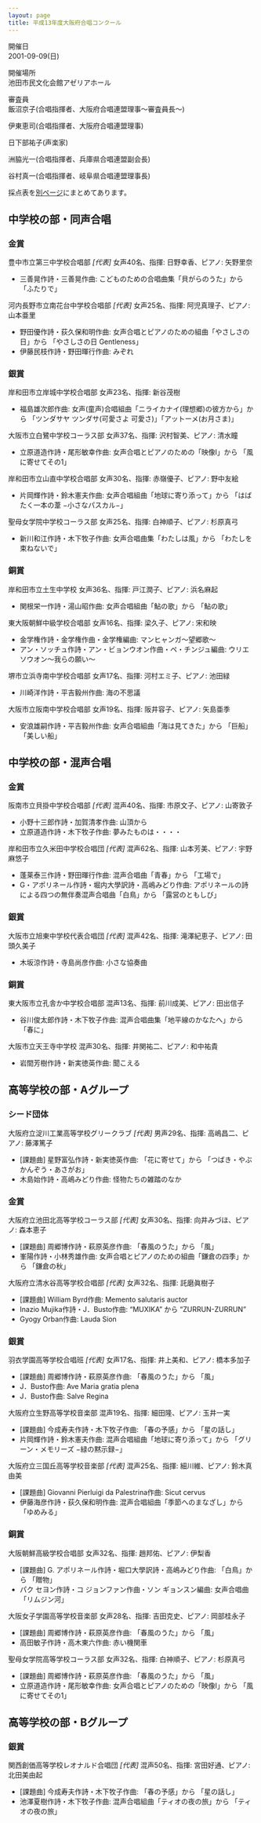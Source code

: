 ```yaml
---
layout: page
title: 平成13年度大阪府合唱コンクール
---
```

開催日  
2001-09-09(日)

開催場所  
池田市民文化会館アゼリアホール

審査員  
飯沼京子(合唱指揮者、大阪府合唱連盟理事〜審査員長〜)

伊東恵司(合唱指揮者、大阪府合唱連盟理事)

日下部祐子(声楽家)

洲脇光一(合唱指揮者、兵庫県合唱連盟副会長)

谷村真一(合唱指揮者、岐阜県合唱連盟理事長)

採点表を[別ページ](../osaka-score/)にまとめてあります。

中学校の部・同声合唱
--------------------

### 金賞

<span class="choir-name">豊中市立第三中学校合唱部</span> *\[代表\]*
女声40名、指揮: 日野幸香、ピアノ: 矢野里奈

-   三善晃作詩・三善晃作曲: こどものための合唱曲集「貝がらのうた」から 「ふたりで」

<span class="choir-name">河内長野市立南花台中学校合唱部</span> *\[代表\]*
女声25名、指揮: 阿児真理子、ピアノ: 山本亜里

-   野田優作詩・荻久保和明作曲: 女声合唱とピアノのための組曲「やさしさの日」から 「やさしさの日 Gentleness」
-   伊藤民枝作詩・野田暉行作曲: みぞれ

### 銀賞

<span class="choir-name">岸和田市立岸城中学校合唱部</span>
女声23名、指揮: 新谷茂樹

-   福島雄次郎作曲: 女声(童声)合唱組曲「ニライカナイ(理想郷)の彼方から」から 「ツンダサヤ ツンダサ(可愛さよ 可愛さ)」「アットーメ(お月さま)」

<span class="choir-name">大阪市立白鷺中学校コーラス部</span>
女声37名、指揮: 沢村智美、ピアノ: 清水瞳

-   立原道造作詩・尾形敏幸作曲: 女声合唱とピアノのための「映像Ⅰ」から 「風に寄せてその1」

<span class="choir-name">岸和田市立山直中学校合唱部</span>
女声30名、指揮: 赤嶺優子、ピアノ: 野中友絵

-   片岡輝作詩・鈴木憲夫作曲: 女声合唱組曲「地球に寄り添って」から 「はばたく一本の葦 −小さなパスカル−」

<span class="choir-name">聖母女学院中学校コーラス部</span>
女声25名、指揮: 白神順子、ピアノ: 杉原真弓

-   新川和江作詩・木下牧子作曲: 女声合唱曲集「わたしは風」から 「わたしを束ねないで」

### 銅賞

<span class="choir-name">岸和田市立土生中学校</span>
女声36名、指揮: 戸江潤子、ピアノ: 浜名麻起

-   関根栄一作詩・湯山昭作曲: 女声合唱組曲「鮎の歌」から 「鮎の歌」

<span class="choir-name">東大阪朝鮮中級学校合唱部</span>
女声16名、指揮: 梁久子、ピアノ: 宋和映

-   金学権作詩・金学権作曲・金学権編曲: マンヒャンガ〜望郷歌〜
-   アン・ソッチュ作詩・アン・ビョンウオン作曲・ペ・チンジュ編曲: ウリエソウオン〜我らの願い〜

<span class="choir-name">堺市立浜寺南中学校合唱部</span>
女声17名、指揮: 河村エミ子、ピアノ: 池田緑

-   川崎洋作詩・平吉毅州作曲: 海の不思議

<span class="choir-name">大阪市立阪南中学校合唱部</span>
女声19名、指揮: 阪井容子、ピアノ: 矢島亜季

-   安浪雄嗣作詩・平吉毅州作曲: 女声合唱組曲「海は見てきた」から 「巨船」「美しい船」

中学校の部・混声合唱
--------------------

### 金賞

<span class="choir-name">阪南市立貝掛中学校合唱部</span> *\[代表\]*
混声40名、指揮: 市原文子、ピアノ: 山寄敦子

-   小野十三郎作詩・加賀清孝作曲: 山頂から
-   立原道造作詩・木下牧子作曲: 夢みたものは・・・・

<span class="choir-name">岸和田市立久米田中学校合唱団</span> *\[代表\]*
混声62名、指揮: 山本芳美、ピアノ: 宇野麻悠子

-   蓬莱泰三作詩・野田暉行作曲: 混声合唱曲「青春」から 「工場で」
-   G・アポリネール作詩・堀内大學訳詩・高嶋みどり作曲: アポリネールの詩による四つの無伴奏混声合唱曲「白鳥」から 「露営のともしび」

### 銀賞

<span class="choir-name">大阪市立旭東中学校代表合唱団</span> *\[代表\]*
混声42名、指揮: 滝澤紀恵子、ピアノ: 田頭久美子

-   木坂涼作詩・寺島尚彦作曲: 小さな協奏曲

### 銅賞

<span class="choir-name">東大阪市立孔舎か中学校合唱部</span>
混声13名、指揮: 前川成美、ピアノ: 田出信子

-   谷川俊太郎作詩・木下牧子作曲: 混声合唱曲集「地平線のかなたへ」から 「春に」

<span class="choir-name">大阪市立天王寺中学校</span>
混声30名、指揮: 井関祐二、ピアノ: 和中祐貴

-   岩間芳樹作詩・新実徳英作曲: 聞こえる

高等学校の部・Aグループ
-----------------------

### シード団体

<span class="choir-name">大阪府立淀川工業高等学校グリークラブ</span> *\[代表\]*
男声29名、指揮: 高嶋昌二、ピアノ: 藤澤篤子

-   \[課題曲\] 星野富弘作詩・新実徳英作曲: 「花に寄せて」から 「つばき・やぶかんぞう・あさがお」
-   木島始作詩・高嶋みどり作曲: 怪物たちの雑踏のなか

### 金賞

<span class="choir-name">大阪府立池田北高等学校コーラス部</span> *\[代表\]*
女声30名、指揮: 向井みづほ、ピアノ: 森本恵子

-   \[課題曲\] 周郷博作詩・萩原英彦作曲: 「春風のうた」から 「風」
-   峯陽作詩・小林秀雄作曲: 女声合唱とピアノのための組曲「鎌倉の四季」から 「鎌倉の秋」

<span class="choir-name">大阪府立清水谷高等学校合唱部</span> *\[代表\]*
女声32名、指揮: 託磨眞樹子

-   \[課題曲\] William Byrd作曲: Memento salutaris auctor
-   Inazio Mujika作詩・J．Busto作曲: “MUXIKA” から “ZURRUN-ZURRUN”
-   Gyogy Orban作曲: Lauda Sion

### 銀賞

<span class="choir-name">羽衣学園高等学校合唱班</span> *\[代表\]*
女声17名、指揮: 井上美和、ピアノ: 橋本多加子

-   \[課題曲\] 周郷博作詩・萩原英彦作曲: 「春風のうた」から 「風」
-   J．Busto作曲: Ave Maria gratia plena
-   J．Busto作曲: Salve Regina

<span class="choir-name">大阪府立生野高等学校音楽部</span>
混声19名、指揮: 細田隆、ピアノ: 玉井一実

-   \[課題曲\] 今成寿夫作詩・木下牧子作曲: 「春の予感」から 「星の話し」
-   片岡輝作詩・鈴木憲夫作曲: 混声合唱組曲「地球に寄り添って」から 「グリーン・メモリーズ −緑の黙示録−」

<span class="choir-name">大阪府立三国丘高等学校音楽部</span> *\[代表\]*
混声25名、指揮: 細川維、ピアノ: 鈴木真由美

-   \[課題曲\] Giovanni Pierluigi da Palestrina作曲: Sicut cervus
-   伊藤海彦作詩・荻久保和明作曲: 混声合唱組曲「季節へのまなざし」から 「ゆめみる」

### 銅賞

<span class="choir-name">大阪朝鮮高級学校合唱部</span>
女声32名、指揮: 趙邦佑、ピアノ: 伊梨香

-   \[課題曲\] G. アポリネール作詩・堀口大學訳詩・高嶋みどり作曲: 「白鳥」から 「贈物」
-   パク セヨン作詩・コ ジョンファン作曲・ソン ギョンスン編曲: 女声合唱曲「リムジン河」

<span class="choir-name">大阪女子学園高等学校音楽部</span>
女声28名、指揮: 吉田克史、ピアノ: 岡部桂永子

-   \[課題曲\] 周郷博作詩・萩原英彦作曲: 「春風のうた」から 「風」
-   高田敏子作詩・高木東六作曲: 赤い機関車

<span class="choir-name">聖母女学院高等学校コーラス部</span>
女声32名、指揮: 白神順子、ピアノ: 杉原真弓

-   \[課題曲\] 周郷博作詩・萩原英彦作曲: 「春風のうた」から 「風」
-   立原道造作詩・尾形敏幸作曲: 女声合唱とピアノのための「映像Ⅰ」から 「風に寄せてその1」

高等学校の部・Bグループ
-----------------------

### 銀賞

<span class="choir-name">関西創価高等学校レオナルド合唱団</span> *\[代表\]*
混声50名、指揮: 宮田好通、ピアノ: 北田美由起

-   \[課題曲\] 今成寿夫作詩・木下牧子作曲: 「春の予感」から 「星の話し」
-   池澤夏樹作詩・木下牧子作曲: 混声合唱組曲「ティオの夜の旅」から 「ティオの夜の旅」
